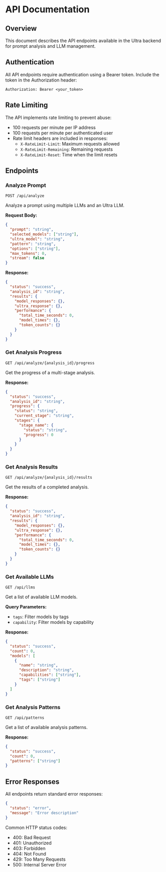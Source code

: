 # API Documentation

## Overview

This document describes the API endpoints available in the Ultra backend for prompt analysis and LLM management.

## Authentication

All API endpoints require authentication using a Bearer token. Include the token in the Authorization header:

```
Authorization: Bearer <your_token>
```

## Rate Limiting

The API implements rate limiting to prevent abuse:

- 100 requests per minute per IP address
- 100 requests per minute per authenticated user
- Rate limit headers are included in responses:
  - `X-RateLimit-Limit`: Maximum requests allowed
  - `X-RateLimit-Remaining`: Remaining requests
  - `X-RateLimit-Reset`: Time when the limit resets

## Endpoints

### Analyze Prompt

```http
POST /api/analyze
```

Analyze a prompt using multiple LLMs and an Ultra LLM.

**Request Body:**

```json
{
  "prompt": "string",
  "selected_models": ["string"],
  "ultra_model": "string",
  "pattern": "string",
  "options": ["string"],
  "max_tokens": 0,
  "stream": false
}
```

**Response:**

```json
{
  "status": "success",
  "analysis_id": "string",
  "results": {
    "model_responses": {},
    "ultra_response": {},
    "performance": {
      "total_time_seconds": 0,
      "model_times": {},
      "token_counts": {}
    }
  }
}
```

### Get Analysis Progress

```http
GET /api/analyze/{analysis_id}/progress
```

Get the progress of a multi-stage analysis.

**Response:**

```json
{
  "status": "success",
  "analysis_id": "string",
  "progress": {
    "status": "string",
    "current_stage": "string",
    "stages": {
      "stage_name": {
        "status": "string",
        "progress": 0
      }
    }
  }
}
```

### Get Analysis Results

```http
GET /api/analyze/{analysis_id}/results
```

Get the results of a completed analysis.

**Response:**

```json
{
  "status": "success",
  "analysis_id": "string",
  "results": {
    "model_responses": {},
    "ultra_response": {},
    "performance": {
      "total_time_seconds": 0,
      "model_times": {},
      "token_counts": {}
    }
  }
}
```

### Get Available LLMs

```http
GET /api/llms
```

Get a list of available LLM models.

**Query Parameters:**

- `tags`: Filter models by tags
- `capability`: Filter models by capability

**Response:**

```json
{
  "status": "success",
  "count": 0,
  "models": [
    {
      "name": "string",
      "description": "string",
      "capabilities": ["string"],
      "tags": ["string"]
    }
  ]
}
```

### Get Analysis Patterns

```http
GET /api/patterns
```

Get a list of available analysis patterns.

**Response:**

```json
{
  "status": "success",
  "count": 0,
  "patterns": ["string"]
}
```

## Error Responses

All endpoints return standard error responses:

```json
{
  "status": "error",
  "message": "Error description"
}
```

Common HTTP status codes:

- 400: Bad Request
- 401: Unauthorized
- 403: Forbidden
- 404: Not Found
- 429: Too Many Requests
- 500: Internal Server Error

